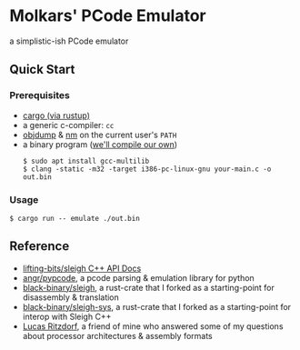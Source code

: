 
# Molkars' PCode Emulator

a simplistic-ish PCode emulator

## Quick Start

### Prerequisites
- [cargo (via rustup)](https://rustup.rs)
- a generic c-compiler: `cc`
- [objdump](https://man7.org/linux/man-pages/man1/objdump.1.html) & [nm](https://man7.org/linux/man-pages/man1/nm.1.html) on the current user's `PATH`
- a binary program ([we'll compile our own](example.c))
    ```console
    $ sudo apt install gcc-multilib
    $ clang -static -m32 -target i386-pc-linux-gnu your-main.c -o out.bin
    ```

### Usage
```console
$ cargo run -- emulate ./out.bin
```

## Reference
- [lifting-bits/sleigh C++ API Docs](https://grant-h.github.io/docs/ghidra/decompiler/sleighAPIbasic.html)
- [angr/pypcode](https://github.com/angr/pypcode), a pcode parsing & emulation library for python
- [black-binary/sleigh](https://github.com/black-binary/sleigh), a rust-crate that I forked as a starting-point for disassembly & translation
- [black-binary/sleigh-sys](https://github.com/black-binary/sleigh-sys), a rust-crate that I forked as a starting-point for interop with Sleigh C++
- [Lucas Ritzdorf](https://github.com/LRitzdorf), a friend of mine who answered some of my questions about processor architectures & assembly formats

